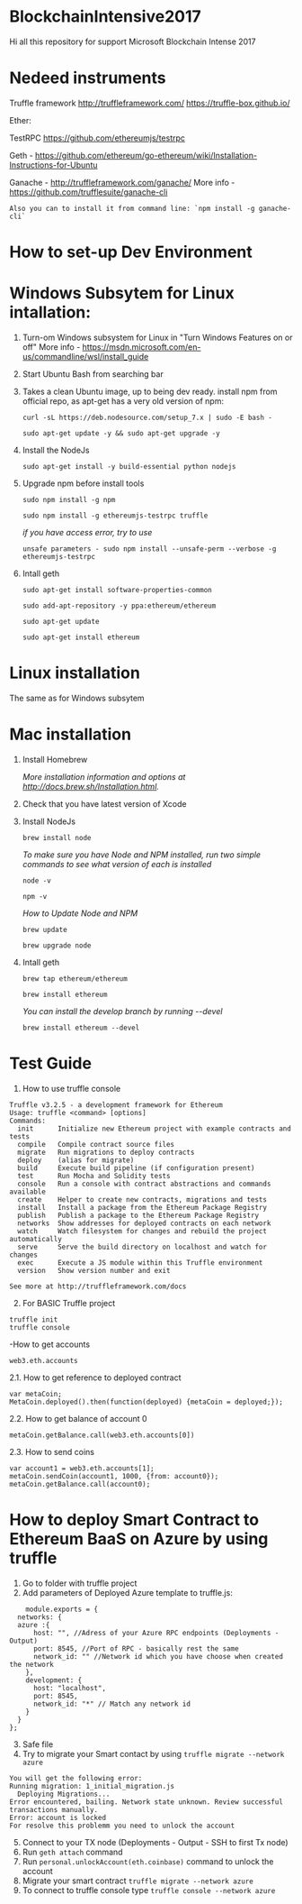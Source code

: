 # BlockchainIntensive2017
Hi all this repository for support Microsoft Blockchain Intense 2017

# Nedeed instruments
Truffle framework
http://truffleframework.com/
https://truffle-box.github.io/

Ether:

TestRPC https://github.com/ethereumjs/testrpc

Geth - https://github.com/ethereum/go-ethereum/wiki/Installation-Instructions-for-Ubuntu

Ganache - http://truffleframework.com/ganache/   More info - https://github.com/trufflesuite/ganache-cli
    
    Also you can to install it from command line: `npm install -g ganache-cli`  


# How to set-up Dev Environment
# Windows Subsytem for Linux intallation:
1. Turn-om Windows subsystem for Linux in "Turn Windows Features on or off"
More info - https://msdn.microsoft.com/en-us/commandline/wsl/install_guide
2. Start Ubuntu Bash from searching bar
3. Takes a clean Ubuntu image, up to being dev ready.
install npm from official repo, as apt-get has a very old version of npm:

    `curl -sL https://deb.nodesource.com/setup_7.x | sudo -E bash -`

    `sudo apt-get update -y && sudo apt-get upgrade -y`
4. Install the NodeJs

    `sudo apt-get install -y build-essential python nodejs`

5. Upgrade npm before install tools

    `sudo npm install -g npm` 
    
    `sudo npm install -g ethereumjs-testrpc truffle`

    *if you have access error, try to use* 

    `unsafe parameters - sudo npm install --unsafe-perm --verbose -g ethereumjs-testrpc`

6. Intall geth

    `sudo apt-get install software-properties-common`

    `sudo add-apt-repository -y ppa:ethereum/ethereum`

    `sudo apt-get update`
    
    `sudo apt-get install ethereum`

# Linux installation
The same as for Windows subsytem 

# Mac installation

1. Install Homebrew
   
   *More installation information and options at http://docs.brew.sh/Installation.html.*

2. Check that you have latest version of Xcode

3. Install NodeJs
    
    `brew install node`
    
    *To make sure you have Node and NPM installed, run two simple commands to see what version of each is installed*
    
    `node -v`
    
    `npm -v`
    
    *How to Update Node and NPM*
    
    `brew update`
    
    `brew upgrade node  `

4. Intall geth

    `brew tap ethereum/ethereum`
    
    `brew install ethereum`
    
    *You can install the develop branch by running --devel*
    
    `brew install ethereum --devel`


# Test Guide

1. How to use truffle console
```
Truffle v3.2.5 - a development framework for Ethereum
Usage: truffle <command> [options]
Commands:
  init      Initialize new Ethereum project with example contracts and tests
  compile   Compile contract source files
  migrate   Run migrations to deploy contracts
  deploy    (alias for migrate)
  build     Execute build pipeline (if configuration present)
  test      Run Mocha and Solidity tests
  console   Run a console with contract abstractions and commands available
  create    Helper to create new contracts, migrations and tests
  install   Install a package from the Ethereum Package Registry
  publish   Publish a package to the Ethereum Package Registry
  networks  Show addresses for deployed contracts on each network
  watch     Watch filesystem for changes and rebuild the project automatically
  serve     Serve the build directory on localhost and watch for changes
  exec      Execute a JS module within this Truffle environment
  version   Show version number and exit

See more at http://truffleframework.com/docs
```
2. For BASIC Truffle project
```
truffle init
truffle console
```
-How to get accounts
```
web3.eth.accounts
```

2.1. How to get reference to deployed contract
```
var metaCoin;
MetaCoin.deployed().then(function(deployed) {metaCoin = deployed;});
```

2.2. How to get balance of account 0
```
metaCoin.getBalance.call(web3.eth.accounts[0])
```

2.3. How to send coins
```var account0 = web3.eth.accounts[0];
var account1 = web3.eth.accounts[1];
metaCoin.sendCoin(account1, 1000, {from: account0});
metaCoin.getBalance.call(account0);
```

# How to deploy Smart Contract to Ethereum BaaS on Azure by using truffle

1. Go to folder with truffle project
2. Add parameters of Deployed Azure template to truffle.js:
```
    module.exports = {
  networks: {
  azure :{
      host: "", //Adress of your Azure RPC endpoints (Deployments - Output)
      port: 8545, //Port of RPC - basically rest the same
      network_id: "" //Network id which you have choose when created the network 
    },
    development: {
      host: "localhost",
      port: 8545,
      network_id: "*" // Match any network id
    }
  }
};
```
3. Safe file
4. Try to migrate your Smart contact by using ```truffle migrate --network azure```
```
You will get the following error:
Running migration: 1_initial_migration.js
  Deploying Migrations...
Error encountered, bailing. Network state unknown. Review successful transactions manually.
Error: account is locked 
For resolve this problemm you need to unlock the account
```
5. Connect to your TX node (Deployments - Output - SSH to first Tx node)
6. Run ```geth attach``` command
7. Run ```personal.unlockAccount(eth.coinbase)``` command to unlock the account
8. Migrate your smart contract ```truffle migrate --network azure```
9. To connect to truffle console type ```truffle console --network azure```
